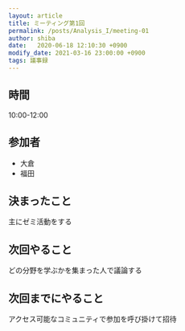 ```yaml
---
layout: article
title: ミーティング第1回
permalink: /posts/Analysis_I/meeting-01
author: shiba
date:   2020-06-18 12:10:30 +0900
modify_date: 2021-03-16 23:00:00 +0900
tags: 議事録
---
```



## 時間

10:00-12:00

## 参加者

- 大倉
- 福田

## 決まったこと

主にゼミ活動をする

## 次回やること

どの分野を学ぶかを集まった人で議論する

## 次回までにやること

アクセス可能なコミュニティで参加を呼び掛けて招待
